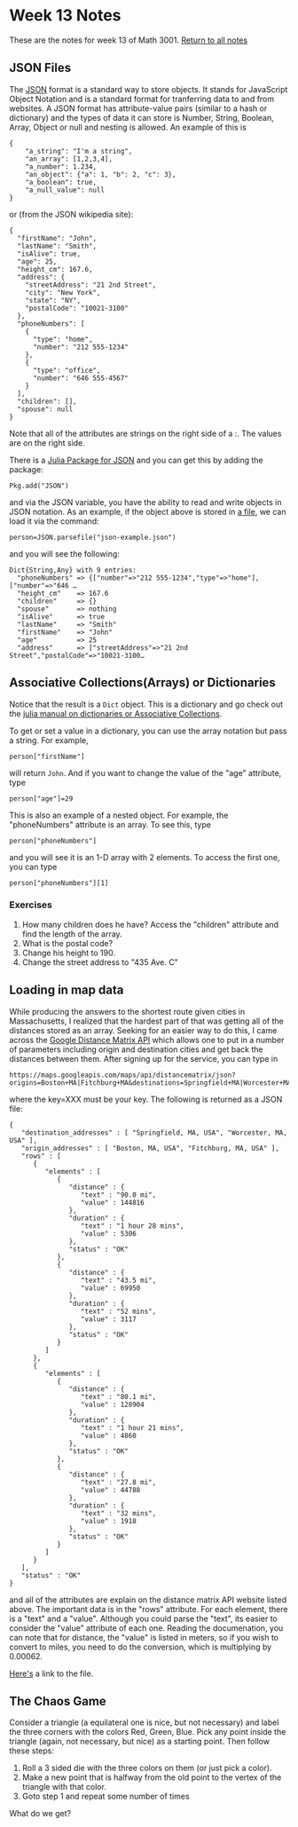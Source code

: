 Week 13 Notes
=============

These are the notes for week 13 of Math 3001. [Return to all notes](../index.html)

JSON Files
------

The [JSON](http://en.wikipedia.org/wiki/JSON) format is a standard way to store objects.  It stands for JavaScript Object Notation and is a standard format for tranferring data to and from websites.  A JSON format has attribute-value pairs (similar to a hash or dictionary) and the types of data it can store is Number, String, Boolean, Array, Object or null and nesting is allowed.  An example of this is

```
{
	"a_string": "I'm a string",
	"an_array": [1,2,3,4],
	"a_number": 1.234,
	"an_object": {"a": 1, "b": 2, "c": 3},
	"a_boolean": true,
	"a_null_value": null
}
```

or (from the JSON wikipedia site):
```
{
  "firstName": "John",
  "lastName": "Smith",
  "isAlive": true,
  "age": 25,
  "height_cm": 167.6,
  "address": {
    "streetAddress": "21 2nd Street",
    "city": "New York",
    "state": "NY",
    "postalCode": "10021-3100"
  },
  "phoneNumbers": [
    {
      "type": "home",
      "number": "212 555-1234"
    },
    {
      "type": "office",
      "number": "646 555-4567"
    }
  ],
  "children": [],
  "spouse": null
}
```



Note that all of the attributes are strings on the right side of a :.  The values are on the right side. 

There is a [Julia Package for JSON](https://github.com/JuliaLang/JSON.jl) and you can get this by adding the package:
```
Pkg.add("JSON")
```

and via the JSON variable, you have the ability to read and write objects in JSON notation.   As an example, if the object above is stored in [a file](json-example.json), we can load it via the command:
```
person=JSON.parsefile("json-example.json")
```

and you will see the following:
```
Dict{String,Any} with 9 entries:
  "phoneNumbers" => {["number"=>"212 555-1234","type"=>"home"],["number"=>"646 …
  "height_cm"    => 167.6
  "children"     => {}
  "spouse"       => nothing
  "isAlive"      => true
  "lastName"     => "Smith"
  "firstName"    => "John"
  "age"          => 25
  "address"      => ["streetAddress"=>"21 2nd Street","postalCode"=>"10021-3100…
```

Associative Collections(Arrays) or Dictionaries
----

Notice that the result is a `Dict` object.  This is a dictionary and go check out the [julia manual on dictionaries or Associative Collections](http://docs.julialang.org/en/release-0.3/stdlib/base/?highlight=dict#associative-collections).

To get or set a value in a dictionary, you can use the array notation but pass a string.  For example, 
```
person["firstName"]
```

will return `John`.   And if you want to change the value of the "age" attribute, type
```
person["age"]=29
```

This is also an example of a nested object.  For example, the "phoneNumbers" attribute is an array. To see this, type 
```
person["phoneNumbers"]
```

and you will see it is an 1-D array with 2 elements.  To access the first one, you can type
```
person["phoneNumbers"][1]
```

### Exercises

1. How many children does he have?  Access the "children" attribute and find the length of the array.
2. What is the postal code? 
3. Change his height to 190. 
4. Change the street address to "435 Ave. C"


Loading in map data
----

While producing the answers to the shortest route given cities in Massachusetts, I realized that the hardest part of that was getting all of the distances stored as an array.  Seeking for an easier way to do this, I came across the [Google Distance Matrix API](https://developers.google.com/maps/documentation/distancematrix/) which allows one to put in a number of parameters including origin and destination cities and get back the distances between them.  After signing up for the service, you can type in

```
https://maps.googleapis.com/maps/api/distancematrix/json?origins=Boston+MA|Fitchburg+MA&destinations=Springfield+MA|Worcester+MA&units=imperial&key=XXX
```

where the key=XXX must be your key.  The following is returned as a JSON file:
```
{
   "destination_addresses" : [ "Springfield, MA, USA", "Worcester, MA, USA" ],
   "origin_addresses" : [ "Boston, MA, USA", "Fitchburg, MA, USA" ],
   "rows" : [
      {
         "elements" : [
            {
               "distance" : {
                  "text" : "90.0 mi",
                  "value" : 144816
               },
               "duration" : {
                  "text" : "1 hour 28 mins",
                  "value" : 5306
               },
               "status" : "OK"
            },
            {
               "distance" : {
                  "text" : "43.5 mi",
                  "value" : 69950
               },
               "duration" : {
                  "text" : "52 mins",
                  "value" : 3117
               },
               "status" : "OK"
            }
         ]
      },
      {
         "elements" : [
            {
               "distance" : {
                  "text" : "80.1 mi",
                  "value" : 128904
               },
               "duration" : {
                  "text" : "1 hour 21 mins",
                  "value" : 4860
               },
               "status" : "OK"
            },
            {
               "distance" : {
                  "text" : "27.8 mi",
                  "value" : 44788
               },
               "duration" : {
                  "text" : "32 mins",
                  "value" : 1918
               },
               "status" : "OK"
            }
         ]
      }
   ],
   "status" : "OK"
}
```

and all of the attributes are explain on the distance matrix API website listed above.  The important data is in the "rows" attribute. For each element, there is a "text" and a "value".  Although you could parse the "text", its easier to consider the "value" attribute of each one.  Reading the documenation, you can note that for distance, the "value" is listed in meters, so if you wish to convert to miles, you need to do the conversion, which is multiplying by 0.00062.  


[Here's](distances.json) a link to the file. 




The Chaos Game
------

Consider a triangle (a equilateral one is nice, but not necessary) and label the three corners with the colors Red, Green, Blue. Pick any point inside the triangle (again, not necessary, but nice) as a starting point. Then follow these steps: 
1.  Roll a 3 sided die with the three colors on them (or just pick a color).  
2. Make a new point that is halfway from the old point to the vertex of the triangle with that color.  
3. Goto step 1 and repeat some number of times

What do we get?  




